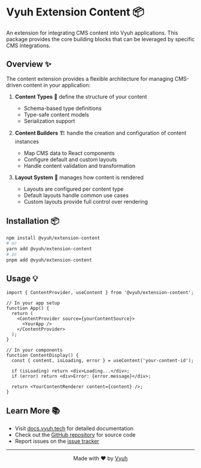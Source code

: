 # Vyuh Extension Content 📦

An extension for integrating CMS content into Vyuh applications. This package provides the core building blocks that can be leveraged by specific CMS integrations.

## Overview ✨

The content extension provides a flexible architecture for managing CMS-driven content in your application:

1. **Content Types** 📝 define the structure of your content
   - Schema-based type definitions
   - Type-safe content models
   - Serialization support

2. **Content Builders** 🏗️ handle the creation and configuration of content instances
   - Map CMS data to React components
   - Configure default and custom layouts
   - Handle content validation and transformation

3. **Layout System** 🎨 manages how content is rendered
   - Layouts are configured per content type
   - Default layouts handle common use cases
   - Custom layouts provide full control over rendering

## Installation 📦

```bash
npm install @vyuh/extension-content
# or
yarn add @vyuh/extension-content
# or
pnpm add @vyuh/extension-content
```

## Usage 💡

```tsx
import { ContentProvider, useContent } from '@vyuh/extension-content';

// In your app setup
function App() {
  return (
    <ContentProvider source={yourContentSource}>
      <YourApp />
    </ContentProvider>
  );
}

// In your components
function ContentDisplay() {
  const { content, isLoading, error } = useContent('your-content-id');
  
  if (isLoading) return <div>Loading...</div>;
  if (error) return <div>Error: {error.message}</div>;
  
  return <YourContentRenderer content={content} />;
}
```

## Learn More 📚

- Visit [docs.vyuh.tech](https://docs.vyuh.tech) for detailed documentation
- Check out the [GitHub repository](https://github.com/vyuh-tech/vyuh) for source code
- Report issues on the [issue tracker](https://github.com/vyuh-tech/vyuh/issues)

---

<p align="center">Made with ❤️ by <a href="https://vyuh.tech">Vyuh</a></p>